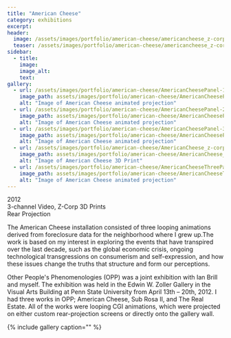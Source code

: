 ```yaml
---
title: "American Cheese"
category: exhibitions
excerpt: 
header:
  image: /assets/images/portfolio/american-cheese/americancheese_z-corp_01.jpg
  teaser: /assets/images/portfolio/american-cheese/americancheese_z-corp_01.jpg
sidebar:
  - title:
    image:
    image_alt:
    text:
gallery:
  - url: /assets/images/portfolio/american-cheese/AmericanCheesePanel-1.jpg
    image_path: assets/images/portfolio/american-cheese/AmericanCheesePanel-1.jpg
    alt: "Image of American Cheese animated projection"
  - url: /assets/images/portfolio/american-cheese/AmericanCheesePanel-2.jpg
    image_path: assets/images/portfolio/american-cheese/AmericanCheesePanel-2.jpg
    alt: "Image of American Cheese animated projection"
  - url: /assets/images/portfolio/american-cheese/AmericanCheesePanel-3.jpg
    image_path: assets/images/portfolio/american-cheese/AmericanCheesePanel-3.jpg
    alt: "Image of American Cheese animated projection"
  - url: /assets/images/portfolio/american-cheese/AmericanCheese_z-corp_02.jpg
    image_path: assets/images/portfolio/american-cheese/AmericanCheese_z-corp_02.jpg
    alt: "Image of American Cheese 3D Print"
  - url: /assets/images/portfolio/american-cheese/AmericanCheeseThreePanels_02.jpg
    image_path: assets/images/portfolio/american-cheese/AmericanCheeseThreePanels_02.jpg
    alt: "Image of American Cheese animated projection"
---
```


2012  
3-channel Video, Z-Corp 3D Prints  
Rear Projection

The American Cheese installation consisted of three looping animations derived from foreclosure data for the neighborhood where I grew up.The work is based on my interest in exploring the events that have transpired over the last decade, such as the global economic crisis, ongoing technological transgressions on consumerism and self-expression, and how these issues change the truths that structure and form our perceptions. 

Other People's Phenomenologies (OPP) was a joint exhibition with Ian Brill and myself. The exhibition was held in the Edwin W. Zoller Gallery in the Visual Arts Building at Penn State University from April 13th – 20th, 2012. I had three works in OPP; American Cheese, Sub Rosa II, and The Real Estate. All of the works were looping CGI animations, which were projected on either custom rear-projection screens or directly onto the gallery wall.

{% include gallery caption="" %}